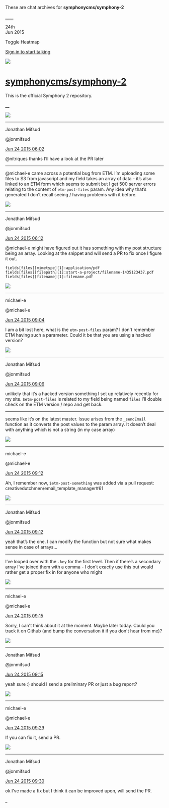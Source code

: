 These are chat archives for **symphonycms/symphony-2**

[__](/symphonycms/symphony-2/archives/2015/06/25)[__](/symphonycms/symphony-2/archives/2015/06/23)

24th  
Jun 2015

Toggle Heatmap

[Sign in to start talking](/login?action=login&button=archive-login)

![](https://avatars-02.gitter.im/group/iv/3/57542c45c43b8c601977197e?s=48)

#  [symphonycms/symphony-2](/symphonycms/symphony-2)

This is the official Symphony 2 repository.

[ __](/orgs/symphonycms/rooms "More symphonycms rooms")

![](https://avatars1.githubusercontent.com/u/859775?v=3&s=30)

____

Jonathan Mifsud

@jonmifsud

[Jun 24 2015
06:02](https://gitter.im/symphonycms/symphony-2?at=558a481149a41188289658b5)

@nitriques thanks I’ll have a look at the PR later

____

@michael-e came across a potential bug from ETM. I’m uploading some files to
S3 from javascript and my field takes an array of data - it’s also linked to
an ETM form which seems to submit but I get 500 server errors relating to the
content of `etm-post-files` param. Any idea why that’s generated I don’t
recall seeing / having problems with it before.

![](https://avatars1.githubusercontent.com/u/859775?v=3&s=30)

____

Jonathan Mifsud

@jonmifsud

[Jun 24 2015
06:12](https://gitter.im/symphonycms/symphony-2?at=558a4a5a7422659e35abac59)

@michael-e might have figured out it has something with my post structure
being an array. Looking at the snippet and will send a PR to fix once I figure
it out.

    
    
    fields[files][mimetype][1]:application/pdf
    fields[files][filepath][1]:start-a-project/filename-1435123437.pdf
    fields[files][filename][1]:filename.pdf

![](https://avatars2.githubusercontent.com/u/40072?v=3&s=30)

____

michael-e

@michael-e

[Jun 24 2015
09:04](https://gitter.im/symphonycms/symphony-2?at=558a729f7422659e35abb09b)

I am a bit lost here, what is the `etm-post-files` param? I don't remember ETM
having such a parameter. Could it be that you are using a hacked version?

![](https://avatars1.githubusercontent.com/u/859775?v=3&s=30)

____

Jonathan Mifsud

@jonmifsud

[Jun 24 2015
09:06](https://gitter.im/symphonycms/symphony-2?at=558a7330cf751c8b28b18718)

unlikely that it’s a hacked version something I set up relatively recently for
my site. `$etm-post-files` is related to my field being named `files` I’ll
double check on the ETM version / repo and get back.

____

seems like it’s on the latest master. Issue arises from the `_sendEmail`
function as it converts the post values to the param array. It doesn’t deal
with anything which is not a string (in my case array)

![](https://avatars2.githubusercontent.com/u/40072?v=3&s=30)

____

michael-e

@michael-e

[Jun 24 2015
09:12](https://gitter.im/symphonycms/symphony-2?at=558a7474cf751c8b28b1873b)

Ah, I remember now, `$etm-post-something` was added via a pull request:
creativedutchmen/email_template_manager#61

![](https://avatars1.githubusercontent.com/u/859775?v=3&s=30)

____

Jonathan Mifsud

@jonmifsud

[Jun 24 2015
09:12](https://gitter.im/symphonycms/symphony-2?at=558a749b666f269d35d4f347)

yeah that’s the one. I can modify the function but not sure what makes sense
in case of arrays...

____

I’ve looped over with the `.key` for the first level. Then if there’s a
secondary array I’ve joined them with a comma - I don’t exactly use this but
would rather get a proper fix in for anyone who might

![](https://avatars2.githubusercontent.com/u/40072?v=3&s=30)

____

michael-e

@michael-e

[Jun 24 2015
09:15](https://gitter.im/symphonycms/symphony-2?at=558a75217fe14d531952bf58)

Sorry, I can't think about it at the moment. Maybe later today. Could you
track it on Github (and bump the conversation it if you don't hear from me)?

![](https://avatars1.githubusercontent.com/u/859775?v=3&s=30)

____

Jonathan Mifsud

@jonmifsud

[Jun 24 2015
09:15](https://gitter.im/symphonycms/symphony-2?at=558a7539666f269d35d4f351)

yeah sure :) should I send a preliminary PR or just a bug report?

![](https://avatars2.githubusercontent.com/u/40072?v=3&s=30)

____

michael-e

@michael-e

[Jun 24 2015
09:29](https://gitter.im/symphonycms/symphony-2?at=558a78887422659e35abb167)

If you can fix it, send a PR.

![](https://avatars1.githubusercontent.com/u/859775?v=3&s=30)

____

Jonathan Mifsud

@jonmifsud

[Jun 24 2015
09:30](https://gitter.im/symphonycms/symphony-2?at=558a78a3cf751c8b28b187e1)

ok I’ve made a fix but I think it can be improved upon, will send the PR.

_

